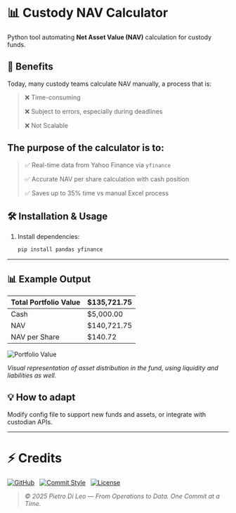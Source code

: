 # 📊 Custody NAV Calculator

Python tool automating **Net Asset Value (NAV)** calculation for custody funds.


## 🚀 Benefits

Today, many custody teams calculate NAV manually, a process that is:

>❌ Time-consuming
>
>❌ Subject to errors, especially during deadlines
>
>❌ Not Scalable

## The purpose of the calculator is to:

>✅ Real-time data from Yahoo Finance via `yfinance`
>
>✅ Accurate NAV per share calculation with cash position
>
>✅ Saves up to 35% time vs manual Excel process


## 🛠 Installation & Usage
1. Install dependencies:
   ```bash
   pip install pandas yfinance

---

## 📊 Example Output
| Total Portfolio Value | $135,721.75 |
| ---- | ----|
| Cash | $5,000.00 |
| NAV | $140,721.75 |
| NAV per Share | $140.72 |

![Portfolio Value](assets/img/NAV_Plot.png)

*Visual representation of asset distribution in the fund, using liquidity and liabilities as well.*

## 💡 How to adapt

Modify config file to support new funds and assets, or integrate with custodian APIs.

---

# ⚡ Credits

[![GitHub](https://img.shields.io/badge/GitHub-DLPietro-181717?style=for-the-badge&logo=github&logoColor=white)](https://github.com/DLPietro)&nbsp;&nbsp;
[![Commit Style](https://img.shields.io/badge/Commit_Style-DLPietro-9B59B6?style=for-the-badge&logo=git&logoColor=white)](https://github.com/DLPietro/learning-roadmap/blob/main/CONTRIBUTING.md)&nbsp;&nbsp;
[![License](https://img.shields.io/badge/License-CC_BY--SA_4.0-007EC7?style=for-the-badge)](https://creativecommons.org/licenses/by-sa/4.0/)

> _© 2025 Pietro Di Leo — From Operations to Data. One Commit at a Time._
